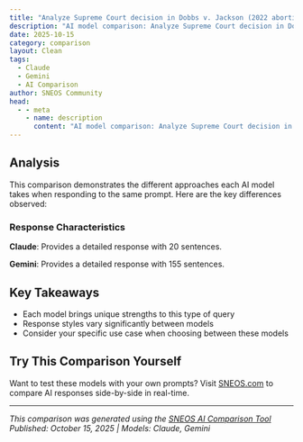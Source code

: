 ```yaml
---
title: "Analyze Supreme Court decision in Dobbs v. Jackson (2022 abortion case). Help me: 1) Identify key legal issues and holdings, 2) Summarize majority reasoning and legal doctrines applied, 3) Analyze dissenting opinions and counterarguments, 4) Explain departure from precedent (Roe, Casey), 5) Discuss circuit splits if relevant, 6) Predict implications for future cases and legislation"
description: "AI model comparison: Analyze Supreme Court decision in Dobbs v. Jackson (2022 abortion case). Help me: 1) Identify key le..."
date: 2025-10-15
category: comparison
layout: Clean
tags:
  - Claude
  - Gemini
  - AI Comparison
author: SNEOS Community
head:
  - - meta
    - name: description
      content: "AI model comparison: Analyze Supreme Court decision in Dobbs v. Jackson (2022 abortion case). Help me: 1) Identify key legal issues and holdi..."
---
```


<ChatComparison
  title="Analyze Supreme Court decision in Dobbs v. Jackson (2022 abortion case). Help me: 1) Identify key legal issues and holdings, 2) Summarize majority reasoning and legal doctrines applied, 3) Analyze dissenting opinions and counterarguments, 4) Explain departure from precedent (Roe, Casey), 5) Discuss circuit splits if relevant, 6) Predict implications for future cases and legislation"
  prompt="Analyze Supreme Court decision in Dobbs v. Jackson (2022 abortion case). Help me: 1) Identify key legal issues and holdings, 2) Summarize majority reasoning and legal doctrines applied, 3) Analyze dissenting opinions and counterarguments, 4) Explain departure from precedent (Roe, Casey), 5) Discuss circuit splits if relevant, 6) Predict implications for future cases and legislation"
  :responses='{"Claude": "# Dobbs v. Jackson Women\u0027s Health Organization (2022) - Legal Analysis\n\n## 1. Key Legal Issues and Holdings\n\n### Central Question\nWhether all pre-viability prohibitions on elective abortions are unconstitutional (specifically, Mississippi\u0027s Gestational Age Act banning abortions after 15 weeks).\n\n### Holdings\n- **Primary Holding**: The Constitution does not confer a right to abortion; Roe v. Wade and Planned Parenthood v. Casey are overruled (5-4 decision, with opinions varying)\n- **Authority Returned**: The regulation of abortion is returned to the elected branches of state and federal government\n- **Rational Basis Review**: Abortion regulations need only satisfy rational basis review, not strict scrutiny\n- **No Substantive Due Process Protection**: Abortion is not a liberty protected by the Fourteenth Amendment\u0027s Due Process Clause\n\n### Vote Breakdown\n- **Majority opinion** (Alito): Joined by Thomas, Gorsuch, Kavanaugh, Barrett\n- **Concurrences**: Thomas (separate); Kavanaugh (separate)\n- **Dissent**: Breyer, Sotomayor, Kagan (joint)\n- **Dissent**: Roberts (separate, concurring in judgment only - would have upheld the Mississippi law but not overruled Roe/Casey)\n\n## 2. Majority Reasoning and Legal Doctrines\n\n### Justice Alito\u0027s Framework (Majority Opinion)\n\n**A. Standard for Unenumerated Rights**\n\nThe majority applied a stringent test for recognizing unenumerated constitutional rights under substantive due process:\n- Rights must be \u0022deeply rooted in this Nation\u0027s history and tradition\u0022\n- Rights must be \u0022implicit in the concept of ordered liberty\u0022\n- Criteria derived from *Washington v. Glucksberg* (1997)\n\n**B. Historical Analysis**\n\nThe majority conducted extensive historical review:\n- **Common law tradition**: Abortion was a crime at common law at least after quickening\n- **19th century**: By 1868 (14th Amendment ratification), three-quarters of states had criminalized abortion at all stages\n- **20th century**: Pre-Roe consensus strongly disfavored abortion rights\n- **Conclusion**: No historical foundation exists for constitutional abortion right\n\n**C. Critique of Roe and Casey**\n\nThe majority identified multiple deficiencies:\n\n1. **Roe\u0027s Failures**:\n   - No constitutional text supports the right\n   - Trimester framework was arbitrary and unworkable\n   - \u0022Viability\u0022 standard has no principled basis\n   - Decision was \u0022egregiously wrong from the start\u0022\n\n2. **Casey\u0027s Failures**:\n   - \u0022Undue burden\u0022 standard proved unworkable in practice\n   - Created arbitrary line-drawing problems\n   - Reliance on stare decisis was insufficient given Roe\u0027s fundamental flaws\n\n**D. Stare Decisis Analysis**\n\nThe majority applied traditional factors for overruling precedent:\n\n1. **Quality of Reasoning**: Roe was exceptionally weak; even Roe supporters acknowledged its poor reasoning\n2. **Workability**: Both Roe and Casey frameworks proved unworkable, generating inconsistent applications\n3. **Reliance Interests**: \n   - Concrete reliance (unlike contract or property cases) is minimal\n   - States had adapted their laws, creating reliance on Roe\u0027s continuation, but this was insufficient\n   - Women\u0027s life planning decisions exist but don\u0027t outweigh other factors\n4. **Legal Developments**: Nothing has undermined Roe/Casey; if anything, advances in fetology have weakened their premises\n5. **Changed Facts**: Medical advances show fetal development earlier than previously understood\n\n**E. Rational Basis Review**\n\nOnce strict scrutiny is removed, abortion regulations need only:\n- Serve a legitimate state interest\n- Be rationally related to that interest\n\nMississippi\u0027s interests qualify:\n- Protecting prenatal life\n- Protecting maternal health\n- Eliminating discrimination\n- Protecting medical ethics\n\n### Doctrinal Methodology\n\nThe majority employed **originalist textualism**:\n- Focused on text, history, and tradition\n- Rejected substantive due process expansion\n- Emphasized judicial restraint and democratic accountability\n- Distinguished abortion from other privacy rights (contraception, marriage)\n\n## 3. Dissenting Opinions and Counterarguments\n\n### Joint Dissent (Breyer, Sotomayor, Kagan)\n\n**", "Gemini": "The Supreme Court\u0027s decision in *Dobbs v. Jackson Women\u0027s Health Organization* (2022) was a landmark ruling that fundamentally altered abortion law in the United States. Here\u0027s a detailed analysis:\n\n---\n\n## Analysis of *Dobbs v. Jackson Women\u0027s Health Organization* (2022)\n\n**Case Summary:** *Dobbs v. Jackson Women\u0027s Health Organization* concerned a Mississippi law banning most abortions after 15 weeks of pregnancy. This law directly contradicted the precedents set by *Roe v. Wade* (1973) and *Planned Parenthood v. Casey* (1992), which protected a woman\u0027s right to an abortion up to fetal viability (around 22-24 weeks). The Supreme Court, in a 6-3 decision (5-4 on the ultimate question of overturning *Roe* and *Casey*), upheld Mississippi\u0027s law and, critically, overturned *Roe* and *Casey*.\n\n---\n\n### 1) Key Legal Issues and Holdings\n\n**Key Legal Issues:**\n\n1.  **Does the Constitution protect a right to abortion?** Specifically, does the Fourteenth Amendment\u0027s Due Process Clause, which protects fundamental liberties, encompass a right to terminate a pregnancy?\n2.  **Should *Roe v. Wade* and *Planned Parenthood v. Casey* be overturned?** This involved a rigorous examination of the doctrine of *stare decisis* (respect for precedent) and whether these precedents were so \u0022egregiously wrong\u0022 or unworkable as to warrant reversal.\n3.  **What is the proper standard for evaluating unenumerated rights** (rights not explicitly listed in the Constitution) under the Due Process Clause?\n\n**Key Holdings:**\n\n1.  **The Constitution does not confer a right to abortion.** The Court found no such right in the text, history, or tradition of the Constitution.\n2.  ***Roe v. Wade* (1973) and *Planned Parenthood v. Casey* (1992) are *overruled*.** The Court determined that these decisions were wrongly decided and lacked a basis in the Constitution.\n3.  **The authority to regulate or prohibit abortion is returned to individual states.** This means that each state now has the power to permit, limit, or ban abortion.\n4.  The Mississippi law banning abortion after 15 weeks was upheld.\n\n---\n\n### 2) Majority Reasoning and Legal Doctrines Applied\n\n**Author:** Justice Samuel Alito wrote the majority opinion, joined by Justices Clarence Thomas, Neil Gorsuch, Brett Kavanaugh, and Amy Coney Barrett. Chief Justice John Roberts concurred in the judgment but would not have gone as far as overturning *Roe* and *Casey*.\n\n**Core Reasoning:**\n\n*   **No Constitutional Basis:** The majority argued that the Constitution makes no express reference to abortion. For an unenumerated right to be protected under the Fourteenth Amendment\u0027s Due Process Clause, it must be \u0022deeply rooted in this Nation\u0027s history and tradition\u0022 and \u0022implicit in the concept of ordered liberty.\u0022 The Court found that abortion did not meet this standard, as its legality was not recognized as a fundamental right until *Roe* in 1973, and historically, abortion was widely criminalized.\n*   **Critique of *Roe*\u0027s Reasoning:** The majority asserted that *Roe*\u0027s reasoning was \u0022exceptionally weak,\u0022 \u0022on a collision course with the Constitution from the day it was decided,\u0022 and created an \u0022unworkable\u0022 framework (the trimester system). It criticized *Roe* for seizing an issue that should have been left to the democratic process.\n*   **Critique of *Casey*\u0027s Reasoning and *Stare Decisis*:** While acknowledging the importance of *stare decisis*, the majority stated it is not an \u0022inexorable command.\u0022 They argued that *Casey* erred by reaffirming *Roe*\u0027s \u0022essential holding\u0022 despite recognizing *Roe*\u0027s flaws. The majority applied a multi-factor test for overturning precedent (quality of reasoning, workability, disruptive effect on other areas of law, reliance interests, and changed understanding of facts). They concluded that *Roe* and *Casey* failed this test:\n    *   **Quality of Reasoning:** Deemed poor and ungrounded.\n    *   **Workability:** Argued the \u0022undue burden\u0022 test from *Casey* was often difficult to apply consistently.\n    *   **Disruptive Effect:** Claimed *Roe* had caused a \u0022national controversy\u0022 for 50 years.\n    *   **Reliance Interests:** The majority distinguished between \u0022reliance on the right to decide about abortion\u0022 and \u0022reliance on the *legitimacy* of the Court\u0027s previous decisions.\u0022 They argued that any reliance interest was primarily on states to act, not on a federal right. They rejected the idea that women organized their lives around *Roe*\u0027s existence in a way that should prevent its overturning.\n    *   **Changed Understanding of Facts:** Citing scientific advances in fetal development (without explicitly defining viability) and adoption possibilities, though this point was less central than historical analysis.\n*   **Return to the States:** By eliminating a federal constitutional right, the Court returned the power to regulate or prohibit abortion entirely to individual states and their elected representatives.\n\n**Legal Doctrines Applied:**\n\n*   **Substantive Due Process (Limited Interpretation):** The majority applied a very narrow interpretation of the Due Process Clause for unenumerated rights, requiring them to be \u0022deeply rooted in the Nation\u0027s history and tradition.\u0022 This is a highly conservative, originalist/textualist approach to constitutional interpretation.\n*   ***Stare Decisis* (Weakened/Reinterpreted):** While paying lip service to *stare decisis*, the Court demonstrated a willingness to overturn long-standing precedent when it deems the original decision to be \u0022egregiously wrong.\u0022\n*   **Federalism:** The decision strongly reinforces federalism by shifting power from the federal judiciary to state legislatures on a highly contentious social issue.\n\n---\n\n### 3) Dissenting Opinions and Counterarguments\n\nThere was a joint dissenting opinion authored by Justices Stephen Breyer, Sonia Sotomayor, and Elena Kagan.\n\n**Core Counterarguments:**\n\n*   ***Stare Decisis* Violation:** The dissent argued that overturning *Roe* and *Casey* was a profound and illegitimate departure from *stare decisis*. They emphasized that *Casey* had already considered and rejected overturning *Roe* for many of the same reasons the majority now invoked, particularly concerning reliance interests and the importance of stability in the law. They contended that the majority presented no new facts or legal understanding to justify the reversal, only a change in the Court\u0027s composition. This undermined the Court\u0027s legitimacy and the rule of law.\n*   **Undermining Liberty and Bodily Autonomy:** The dissent argued that the right to abortion is integral to a woman\u0027s liberty, bodily autonomy, dignity, and equal citizenship. Without the ability to decide whether and when to carry a pregnancy to term, women cannot control their lives, educational pursuits, careers, or family planning. They viewed this as a fundamental aspect of \u0022ordered liberty\u0022 protected by the Fourteenth Amendment.\n*   **Women\u0027s Equality:** They strongly linked abortion rights to women\u0027s equality, arguing that denying abortion disproportionately burdens women, particularly those in poverty or from marginalized communities, exacerbating existing social and economic inequalities.\n*   **Foreseeable Consequences:** The dissent predicted severe and immediate harm, including a surge in unsafe illegal abortions, disproportionate impact on women of color and low-income individuals, and chaos in the legal system as states implement varying bans.\n*   **\u0022Originalism\u0022 as a Pretext:** They criticized the majority\u0027s reliance on historical tradition, arguing that it selectively applied history and ignored the evolving nature of constitutional rights and the social position of women in the 18th and 19th centuries. They pointed out that many other unenumerated rights (like contraception or same-sex marriage) would also fail the majority\u0027s strict \u0022deeply rooted\u0022 historical test if applied consistently.\n*   **Judicial Activism:** Ironically, the dissent accused the majority of judicial activism, arguing that they were substituting their preferred policy outcome for established constitutional law and the democratic process that had settled around *Casey*\u0027s framework for decades.\n*   **Slippery Slope:** The dissent expressed profound concern that the methodology used to overturn *Roe* and *Casey* could be applied to other unenumerated rights, such as the right to contraception (*Griswold v. Connecticut*), same-sex intimate relations (*Lawrence v. Texas*), and same-sex marriage (*Obergefell v. Hodges*). While Justice Alito\u0027s majority opinion stated it was limited to abortion, Justice Thomas\u0027s concurrence explicitly called for reconsidering those other precedents.\n\n---\n\n### 4) Explanation of Departure from Precedent (Roe, Casey)\n\n**Roe v. Wade (1973):**\n*   **Holding:** Established a constitutional right to abortion under the \u0022right to privacy,\u0022 derived from the Due Process Clause of the Fourteenth Amendment.\n*   **Framework:** Created a trimester framework, granting states varying levels of regulatory power over abortion during different stages of pregnancy (minimal in the first trimester, more in the second, and potentially prohibition in the third, post-viability, with exceptions for the mother\u0027s life/health).\n\n**Planned Parenthood v. Casey (1992):**\n*   **Holding:** Reaffirmed the \u0022essential holding\u0022 of *Roe* \u2013 that a woman has a constitutional right to choose to have an abortion before fetal viability.\n*   **Departure from Roe:** Abandoned the trimester framework and replaced it with the \u0022undue burden\u0022 standard. States could regulate pre-viability abortions as long as the regulations did not place a \u0022substantial obstacle\u0022 in the path of a woman seeking an abortion.\n*   **Significance for *Stare Decisis*:** *Casey* famously upheld *Roe* largely on *stare decisis* grounds, citing the importance of continuity in law, the profound reliance interests of women, and the Court\u0027s institutional legitimacy, even while acknowledging *Roe*\u0027s flaws.\n\n**Dobbs\u0027s Departure:**\n\n*   **Direct Overruling:** *Dobbs* directly and completely overruled both *Roe* and *Casey*.\n*   **Rejection of *Roe*\u0027s Foundation:** The *Dobbs* majority rejected the very premise of a constitutional right to abortion, arguing it was neither explicitly stated nor implicitly \u0022deeply rooted\u0022 in American history or tradition. This fundamentally dismantled *Roe*\u0027s legal foundation.\n*   **Rejection of *Casey*\u0027s *Stare Decisis* Rationale:** The *Dobbs* majority specifically repudiated *Casey*\u0027s reasons for upholding *Roe*. They argued that *Roe*\u0027s reasoning was so weak that *stare decisis* should not apply, and that *Casey* itself perpetuated that error. They dismissed the idea of \u0022reliance interests\u0022 as it applied to a constitutional right to abortion, viewing it as insufficient to overcome *Roe*\u0027s \u0022egregious error.\u0022 They also argued that *Roe*\u0027s supposed \u0022national controversy\u0022 was a reason to overturn it, rather than preserve it for stability.\n*   **New Standard for Unenumerated Rights:** By emphasizing the \u0022deeply rooted in history and tradition\u0022 test so strongly, *Dobbs* narrowed the scope for recognizing new unenumerated fundamental rights and potentially threatened existing ones that might not meet such a strict historical bar.\n\nIn essence, *Dobbs* did not merely modify *Roe* and *Casey* (as *Casey* modified *Roe*); it obliterated them, removing the constitutional right to abortion entirely and returning the issue to the political arena of the states.\n\n---\n\n### 5) Circuit Splits (If Relevant)\n\n**Pre-Dobbs:** Prior to *Dobbs*, federal courts (including Circuit Courts of Appeals) were bound by *Roe* and *Casey*. Circuit splits would primarily have emerged over the *interpretation* of the \u0022undue burden\u0022 standard from *Casey* when evaluating specific state abortion restrictions (e.g., waiting periods, clinic regulations, parental consent laws). Different circuits might have come to different conclusions about whether a particular state law posed an \u0022undue burden.\u0022\n\n**Post-Dobbs:**\n*   **Resolution of the Core Issue:** *Dobbs* resolved the ultimate \u0022circuit split\u0022 regarding the existence of a federal constitutional right to abortion by eliminating it. There is no longer a federal right for circuits to interpret or disagree upon regarding its fundamental existence.\n*   **Shift to State-Level \u0022Splits\u0022:** The \u0022splits\u0022 now exist among the states themselves. Some states have banned or severely restricted abortion, while others have moved to protect or expand abortion access. This creates a patchwork of laws across the country.\n*   **New Federal-State Conflicts:** Potential for future circuit splits could arise over issues where federal law or constitutional principles might clash with state abortion bans, such as:\n    *   **Access to FDA-approved medication abortion (e.g., mifepristone):** If states try to ban or restrict access to drugs approved by the FDA, this could lead to federal lawsuits and potential circuit splits over preemption doctrine (federal law overriding state law). This is already happening with cases like *Alliance for Hippocratic Medicine v. FDA*.\n    *   **Interstate travel for abortion:** If states attempt to penalize residents who travel to another state for a legal abortion, this could raise Dormant Commerce Clause or Privileges and Immunities Clause issues, potentially leading to new circuit splits.\n    *   **First Amendment issues:** Cases involving freedom of speech for abortion advocates or protesters, or religious freedom claims related to abortion, could also lead to circuit splits.\n\nIn summary, *Dobbs* eliminated the federal *right* to abortion, thus removing the primary source of previous circuit splits. However, it created a new landscape where federal courts may still face disputes arising from the *consequences* of *Dobbs* (e.g., federal agency authority vs. state laws, interstate conflicts).\n\n---\n\n### 6) Predict Implications for Future Cases and Legislation\n\nThe implications of *Dobbs* are profound and far-reaching, both legally and politically.\n\n**For Future Cases:**\n\n1.  **Challenges to State Abortion Bans:**\n    *   **State Constitutions:** Litigation has already exploded in state courts, challenging abortion bans based on state constitutional provisions (e.g., state-level privacy rights, equal protection clauses, explicit abortion protections). This will lead to varying outcomes based on specific state constitutional texts and judicial interpretations.\n    *   **Federal Statutes/Authority:** Challenges will continue regarding state restrictions on FDA-approved medication abortion, potentially leading to federal preemption arguments.\n    *   **Interstate Travel:** Future cases may test whether states can criminalize or penalize individuals who travel to other states to obtain legal abortions, or those who assist such travel.\n    *   **First Amendment (Religious Freedom):** Cases may arise from individuals or organizations challenging abortion bans on religious freedom grounds (e.g., arguing a religious belief requires access to abortion).\n    *   **Federal Property:** The legality of abortion on federal lands or in federal facilities within states with bans is an unresolved question.\n\n2.  **Other Unenumerated Rights:**\n    *   **Threat to *Griswold*, *Lawrence*, *Obergefell*:** While the majority opinion stated *Dobbs* only applies to abortion, Justice Thomas\u0027s concurrence explicitly called for reconsidering *Griswold* (contraception), *Lawrence* (same-sex intimacy), and *Obergefell* (same-sex marriage) because they rely on the same \u0022substantive due process\u0022 framework for unenumerated rights. Future cases could directly challenge these precedents, though overturning them would likely be even more controversial than *Dobbs*.\n    *   **Methodology Shift:** The \u0022deeply rooted in history and tradition\u0022 test could be applied to other rights, potentially narrowing the scope of fundamental rights recognized by the Court in the future.\n\n3.  **\u0022Personhood\u0022 Litigation:**\n    *   The idea that life begins at conception (enshrined in some state laws post-*Dobbs*) could lead to legal challenges concerning in vitro fertilization (IVF), certain forms of contraception (e.g., IUDs, emergency contraception), and even potentially criminalizing miscarriage.\n\n**For Future Legislation:**\n\n1.  **State-Level Legislation:**\n    *   **Abortion Bans/Restrictions:** Many states have already enacted near-total bans or strict gestational limits (e.g., 6-week bans, 12-week bans). More states are expected to consider and pass further restrictions.\n    *   **Abortion Protections:** Other states have moved to codify abortion rights into law or state constitutions, or expanded access to abortion (e.g., funding, protecting providers).\n    *   **Ancillary Laws:** Legislation related to interstate travel for abortion, funding for crisis pregnancy centers, and criminalizing \u0022aiding and abetting\u0022 abortions will likely proliferate.\n\n2.  **Federal Legislation:**\n    *   **Federal Abortion Ban:** Anti-abortion advocates will continue to push for a federal law banning abortion nationwide. Given the current political climate, such a bill would face significant hurdles in Congress.\n    *   **Federal Abortion Protection:** Pro-abortion rights advocates will seek to pass federal legislation codifying the right to abortion, potentially using the Commerce Clause or Fourteenth Amendment enforcement powers. This also faces significant challenges in Congress.\n    *   **Protection of Interstate Travel:** Efforts may be made to pass federal laws protecting the right to travel across state lines for abortion or other healthcare services.\n    *   **Protection of Medication Abortion:** Legislation related to federal oversight of FDA-approved drugs may be introduced to counter state attempts to ban or restrict access to medication abortion.\n\n3.  **Political and Social Impact:**\n    *   **Increased Polarization:** The decision has intensified political polarization and made abortion a central issue in national and state elections.\n    *   **Voter Engagement:** Expect increased voter turnout and activism on both sides of the issue.\n    *   **Healthcare Access Disparities:** The geographic \u0022abortion deserts\u0022 will expand, exacerbating health disparities for marginalized communities.\n    *   **Economic Impact:** The economic consequences for individuals, particularly women of color and low-income individuals, in states with bans will be significant.\n\n---\n\nIn conclusion, *Dobbs v. Jackson* is one of the most significant Supreme Court decisions in modern history, fundamentally reshaping American law and society. It eliminated a nearly 50-year-old constitutional right, returned power to the states, and initiated an ongoing cascade of legal and legislative battles across the country, with ripple effects far beyond abortion itself."}' published-date="{DateTime.UtcNow:HH:mm}"
/>

## Analysis

This comparison demonstrates the different approaches each AI model takes when responding to the same prompt. Here are the key differences observed:

### Response Characteristics

**Claude**: Provides a detailed response with 20 sentences. 

**Gemini**: Provides a detailed response with 155 sentences. 

## Key Takeaways

- Each model brings unique strengths to this type of query
- Response styles vary significantly between models
- Consider your specific use case when choosing between these models

## Try This Comparison Yourself

Want to test these models with your own prompts? Visit [SNEOS.com](https://sneos.com) to compare AI responses side-by-side in real-time.

---

*This comparison was generated using the [SNEOS AI Comparison Tool](https://sneos.com)*
*Published: October 15, 2025 | Models: Claude, Gemini*
